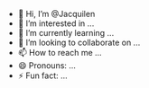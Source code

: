 - 👋 Hi, I’m @Jacquilen
- 👀 I’m interested in ...
- 🌱 I’m currently learning ...
- 💞️ I’m looking to collaborate on ...
- 📫 How to reach me ...
- 😄 Pronouns: ...
- ⚡ Fun fact: ...

<!---
Jacquilen/Jacquilen is a ✨ special ✨ repository because its `README.md` (this file) appears on your GitHub profile.
You can click the Preview link to take a look at your changes.
--->
